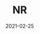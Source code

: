 ---
type: "report"
isIndustryResearch: 'true'
industryGroup: 'Natural Resources'
primerOrDeal: 'Subsector Primers'
paper: "NR_Primer_2021.pdf"
author: ""
company: "Natural Resources Primer 2021"
date: "2021-02-25"
summary: "The Natural Resources Primer contains an in-depth analysis of the metals & mining, forestry & forest products, and oil & gas sectors"
title: "NR"
---